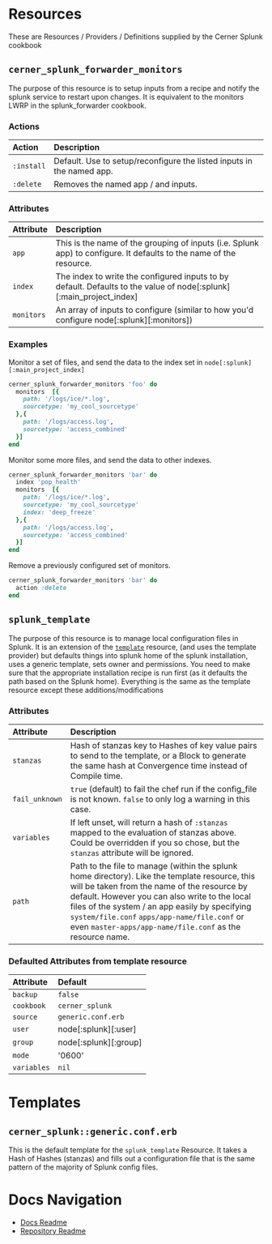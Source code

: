 Resources
=========
These are Resources / Providers / Definitions supplied by the Cerner Splunk cookbook

`cerner_splunk_forwarder_monitors`
----------------------------------
The purpose of this resource is to setup inputs from a recipe and notify the splunk service to restart upon changes. It is equivalent to the monitors LWRP in the splunk_forwarder cookbook.

### Actions

| Action     | Description
| :--------  | :----------
| `:install` | Default. Use to setup/reconfigure the listed inputs in the named app.
| `:delete`  | Removes the named app / and inputs.

### Attributes

| Attribute     | Description
| :-----------  | :----------
| `app`         | This is the name of the grouping of inputs (i.e. Splunk app) to configure. It defaults to the name of the resource.
| `index`       | The index to write the configured inputs to by default. Defaults to the value of node[:splunk][:main_project_index]
| `monitors`    | An array of inputs to configure (similar to how you'd configure node[:splunk][:monitors])

### Examples

Monitor a set of files, and send the data to the index set in `node[:splunk][:main_project_index]`

```ruby
cerner_splunk_forwarder_monitors 'foo' do
  monitors  [{
    path: '/logs/ice/*.log',
    sourcetype: 'my_cool_sourcetype'
  },{
    path: '/logs/access.log',
    sourcetype: 'access_combined'
  }]
end
```

Monitor some more files, and send the data to other indexes.

```ruby
cerner_splunk_forwarder_monitors 'bar' do
  index 'pop_health'
  monitors  [{
    path: '/logs/ice/*.log',
    sourcetype: 'my_cool_sourcetype'
    index: 'deep_freeze'
  },{
    path: '/logs/access.log',
    sourcetype: 'access_combined'
  }]
end
```

Remove a previously configured set of monitors.

```ruby
cerner_splunk_forwarder_monitors 'bar' do
  action :delete
end
```

`splunk_template`
-----------------
The purpose of this resource is to manage local configuration files in Splunk. It is an extension of the [`template`](http://docs.opscode.com/resource_template.html) resource, (and uses the template provider) but defaults things into splunk home of the splunk installation, uses a generic template, sets owner and permissions. You need to make sure that the appropriate installation recipe is run first (as it defaults the path based on the Splunk home). Everything is the same as the template resource except these additions/modifications

### Attributes

| Attribute     | Description
| :-----------  | :----------
| `stanzas`     | Hash of stanzas key to Hashes of key value pairs to send to the template, or a Block to generate the same hash at Convergence time instead of Compile time.
| `fail_unknown`| `true` (default) to fail the chef run if the config_file is not known. `false` to only log a warning in this case.
| `variables`   | If left unset, will return a hash of `:stanzas` mapped to the evaluation of stanzas above. Could be overridden if you so chose, but the `stanzas` attribute will be ignored.
| `path`        | Path to the file to manage (within the splunk home directory). Like the template resource, this will be taken from the name of the resource by default. However you can also write to the local files of the system / an app easily by specifying `system/file.conf` `apps/app-name/file.conf` or even `master-apps/app-name/file.conf` as the resource name.

### Defaulted Attributes from template resource

| Attribute     | Default
| :-----------  | :----------
| `backup`      | `false`
| `cookbook`    | `cerner_splunk`
| `source`      | `generic.conf.erb`
| `user`        | node[:splunk][:user]
| `group`       | node[:splunk][:group]
| `mode`        | '0600'
| `variables`   | `nil`

Templates
=========

`cerner_splunk::generic.conf.erb`
------------------------------
This is the default template for the `splunk_template` Resource. It takes a Hash of Hashes (stanzas) and fills out a configuration file that is the same pattern of the majority of Splunk config files.

Docs Navigation
===============
* [Docs Readme](README.md)
* [Repository Readme](../README.md)
